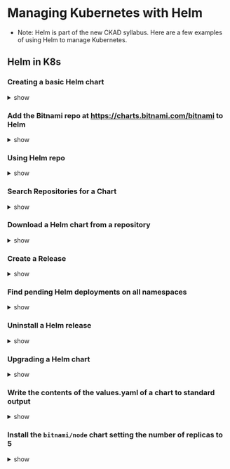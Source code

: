 # Managing Kubernetes with Helm

- Note: Helm is part of the new CKAD syllabus. Here are a few examples of using Helm to manage Kubernetes.

## Helm in K8s

### Creating a basic Helm chart

<details><summary>show</summary>
<p>

```bash
helm create chart-test ## this creates a basic helm chart
```

</p>
</details>

### Add the Bitnami repo at https://charts.bitnami.com/bitnami to Helm
<details><summary>show</summary>
<p>

```bash
helm repo add bitnami https://charts.bitnami.com/bitnami
```

Show the list of installed repositories:
```bash
helm repo list
```

</p>
</details>

### Using Helm repo

<details><summary>show</summary>
<p>

Add, list, remove, update and index chart repos

```bash
helm repo add [NAME] [URL] [flags]

helm repo list / helm repo ls

helm repo remove [REPO1] [flags]

helm repo update / helm repo up

helm repo update [REPO1] [flags]

helm repo index [DIR] [flags]
```

</p>
</details>

### Search Repositories for a Chart
<details><summary>show</summary>
<p>

Search all installed repositories for a chart

```bash
helm search repo [keyword]
```

</p>
</details>

### Download a Helm chart from a repository

<details><summary>show</summary>
<p>

```bash
helm pull [chart URL | repo/chartname] [...] [flags] ## this would download a chart, but not install it
helm pull --untar [repo/chartname] # untar the chart after downloading it (does not create a release)
```

</p>
</details>

### Create a Release

<details><summary>show</summary>
<p>

Create a release, creating the resources defined in the chart

```bash
helm install -f myvalues.yaml myredis ./redis # creates a release from a local chart
helm install [releasename] [repo/chartname] # creates a release from a chart in a repo
# Example: helm install my-app bitnami/nginx
```

</p>
</details>

### Find pending Helm deployments on all namespaces

<details><summary>show</summary>
<p>

```bash
helm list --pending -A
```

</p>
</details>

### Uninstall a Helm release

<details><summary>show</summary>
<p>

```bash
helm uninstall -n namespace releasename
```

</p>
</details>

### Upgrading a Helm chart

<details><summary>show</summary>
<p>

```bash
helm upgrade [releasename] [repo/chartname] # Upgrade a chart from a repository
helm upgrade -f myvalues.yaml -f override.yaml redis ./redis # Upgrade a local chart from a file
```

</p>
</details>

### Write the contents of the values.yaml of a chart to standard output
<details><summary>show</summary>
<p>

```bash
helm show values [repo/chartname]
```

</p>
</details>

### Install the `bitnami/node` chart setting the number of replicas to 5
<details><summary>show</summary>
<p>

To achieve this, we need two key pieces of information:
- The name of the attribute in values.yaml which controls replica count
- A simple way to set the value of this attribute during installation

To identify the name of the attribute in the values.yaml file, we could get all the values, as in the previous task, and then grep to find attributes matching the pattern `replica`
```bash
helm show values bitnami/node | grep -i replica
```
which returns
```bash
## @param replicaCount Specify the number of replicas for the application
replicaCount: 1
```

We can use the `--set` argument during installation to override attribute values. Hence, to set the replica count to 5, we need to run
```bash
helm install mynode bitnami/node --set replicaCount=5
```

</p>
</details>


